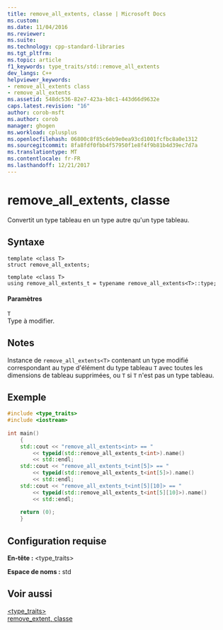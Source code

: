 ```yaml
---
title: remove_all_extents, classe | Microsoft Docs
ms.custom: 
ms.date: 11/04/2016
ms.reviewer: 
ms.suite: 
ms.technology: cpp-standard-libraries
ms.tgt_pltfrm: 
ms.topic: article
f1_keywords: type_traits/std::remove_all_extents
dev_langs: C++
helpviewer_keywords:
- remove_all_extents class
- remove_all_extents
ms.assetid: 548dc536-82e7-423a-b8c1-443d66d9632e
caps.latest.revision: "16"
author: corob-msft
ms.author: corob
manager: ghogen
ms.workload: cplusplus
ms.openlocfilehash: 06800c8f85c6eb9e0ea93cd1001fcfbc8a0e1312
ms.sourcegitcommit: 8fa8fdf0fbb4f57950f1e8f4f9b81b4d39ec7d7a
ms.translationtype: MT
ms.contentlocale: fr-FR
ms.lasthandoff: 12/21/2017
---
```

# <a name="removeallextents-class"></a>remove_all_extents, classe
Convertit un type tableau en un type autre qu'un type tableau.  
  
## <a name="syntax"></a>Syntaxe  
  
```
template <class T>
struct remove_all_extents;

template <class T>  
using remove_all_extents_t = typename remove_all_extents<T>::type;
```  
  
#### <a name="parameters"></a>Paramètres  
 `T`  
 Type à modifier.  
  
## <a name="remarks"></a>Notes  
 Instance de `remove_all_extents<T>` contenant un type modifié correspondant au type d'élément du type tableau `T` avec toutes les dimensions de tableau supprimées, ou `T` si `T` n'est pas un type tableau.  
  
## <a name="example"></a>Exemple  
  
```cpp  
#include <type_traits>   
#include <iostream>   
  
int main()   
    {   
    std::cout << "remove_all_extents<int> == "   
        << typeid(std::remove_all_extents_t<int>).name()   
        << std::endl;   
    std::cout << "remove_all_extents_t<int[5]> == "   
        << typeid(std::remove_all_extents_t<int[5]>).name()   
        << std::endl;   
    std::cout << "remove_all_extents_t<int[5][10]> == "   
        << typeid(std::remove_all_extents_t<int[5][10]>).name()   
        << std::endl;   
  
    return (0);   
    }  
```  
  
## <a name="requirements"></a>Configuration requise  
 **En-tête :** \<type_traits>  
  
 **Espace de noms :** std  
  
## <a name="see-also"></a>Voir aussi  
 [<type_traits>](../standard-library/type-traits.md)   
 [remove_extent, classe](../standard-library/remove-extent-class.md)
